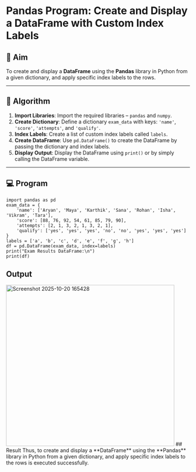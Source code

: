 # Pandas Program: Create and Display a DataFrame with Custom Index Labels

## 🎯 Aim

To create and display a **DataFrame** using the **Pandas** library in Python from a given dictionary, and apply specific index labels to the rows.

---

## 🧠 Algorithm

1. **Import Libraries**: Import the required libraries – `pandas` and `numpy`.
2. **Create Dictionary**: Define a dictionary `exam_data` with keys: `'name'`, `'score'`, `'attempts'`, and `'qualify'`.
3. **Index Labels**: Create a list of custom index labels called `labels`.
4. **Create DataFrame**: Use `pd.DataFrame()` to create the DataFrame by passing the dictionary and index labels.
5. **Display Output**: Display the DataFrame using `print()` or by simply calling the DataFrame variable.

---

## 💻 Program
```
import pandas as pd
exam_data = {
    'name': ['Aryan', 'Maya', 'Karthik', 'Sana', 'Rohan', 'Isha', 'Vikram', 'Tara'],
    'score': [88, 76, 92, 54, 61, 85, 79, 90],
    'attempts': [2, 1, 3, 2, 1, 3, 2, 1],
    'qualify': ['yes', 'yes', 'yes', 'no', 'no', 'yes', 'yes', 'yes']
}
labels = ['a', 'b', 'c', 'd', 'e', 'f', 'g', 'h']
df = pd.DataFrame(exam_data, index=labels)
print("Exam Results DataFrame:\n")
print(df)
```
## Output
<img width="461" height="441" alt="Screenshot 2025-10-20 165428" src="https://github.com/user-attachments/assets/8d885db7-27f7-45ff-b455-24680f2371a1" />
## Result
Thus, to create and display a **DataFrame** using the **Pandas** library in Python from a given dictionary, and apply specific index labels to the rows is executed successfully.

